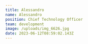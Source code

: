 ```yaml
---
title: Alessandro
name: Alessandro
position: Chief Technology Officer
team: development
image: /uploads/img_6626.jpg
date: 2023-06-12T08:59:02.143Z
---
```

